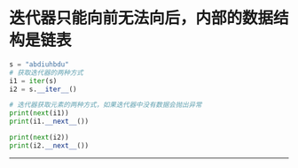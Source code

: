 # 迭代器只能向前无法向后，内部的数据结构是链表
~~~python
s = "abdiuhbdu"
# 获取迭代器的两种方式
i1 = iter(s)
i2 = s.__iter__()

# 迭代器获取元素的两种方式，如果迭代器中没有数据会抛出异常
print(next(i1))
print(i1.__next__())

print(next(i2))
print(i2.__next__())
~~~
---